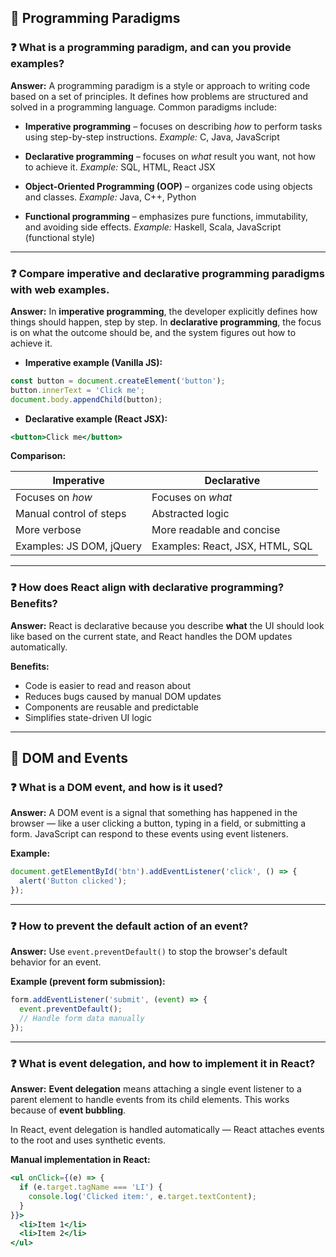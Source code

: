 
## 🧠 Programming Paradigms

### ❓ What is a programming paradigm, and can you provide examples?

**Answer:**
A programming paradigm is a style or approach to writing code based on a set of principles. It defines how problems are structured and solved in a programming language. Common paradigms include:

* **Imperative programming** – focuses on describing *how* to perform tasks using step-by-step instructions.
  *Example:* C, Java, JavaScript

* **Declarative programming** – focuses on *what* result you want, not how to achieve it.
  *Example:* SQL, HTML, React JSX

* **Object-Oriented Programming (OOP)** – organizes code using objects and classes.
  *Example:* Java, C++, Python

* **Functional programming** – emphasizes pure functions, immutability, and avoiding side effects.
  *Example:* Haskell, Scala, JavaScript (functional style)

---

### ❓ Compare imperative and declarative programming paradigms with web examples.

**Answer:**
In **imperative programming**, the developer explicitly defines how things should happen, step by step. In **declarative programming**, the focus is on what the outcome should be, and the system figures out how to achieve it.

* **Imperative example (Vanilla JS):**

```js
const button = document.createElement('button');
button.innerText = 'Click me';
document.body.appendChild(button);
```

* **Declarative example (React JSX):**

```jsx
<button>Click me</button>
```

**Comparison:**

| Imperative               | Declarative                     |
| ------------------------ | ------------------------------- |
| Focuses on *how*         | Focuses on *what*               |
| Manual control of steps  | Abstracted logic                |
| More verbose             | More readable and concise       |
| Examples: JS DOM, jQuery | Examples: React, JSX, HTML, SQL |

---

### ❓ How does React align with declarative programming? Benefits?

**Answer:**
React is declarative because you describe **what** the UI should look like based on the current state, and React handles the DOM updates automatically.

**Benefits:**

* Code is easier to read and reason about
* Reduces bugs caused by manual DOM updates
* Components are reusable and predictable
* Simplifies state-driven UI logic

---

## 🧩 DOM and Events

### ❓ What is a DOM event, and how is it used?

**Answer:**
A DOM event is a signal that something has happened in the browser — like a user clicking a button, typing in a field, or submitting a form. JavaScript can respond to these events using event listeners.

**Example:**

```js
document.getElementById('btn').addEventListener('click', () => {
  alert('Button clicked');
});
```

---

### ❓ How to prevent the default action of an event?

**Answer:**
Use `event.preventDefault()` to stop the browser's default behavior for an event.

**Example (prevent form submission):**

```js
form.addEventListener('submit', (event) => {
  event.preventDefault();
  // Handle form data manually
});
```

---

### ❓ What is event delegation, and how to implement it in React?

**Answer:**
**Event delegation** means attaching a single event listener to a parent element to handle events from its child elements. This works because of **event bubbling**.

In React, event delegation is handled automatically — React attaches events to the root and uses synthetic events.

**Manual implementation in React:**

```jsx
<ul onClick={(e) => {
  if (e.target.tagName === 'LI') {
    console.log('Clicked item:', e.target.textContent);
  }
}}>
  <li>Item 1</li>
  <li>Item 2</li>
</ul>
```
